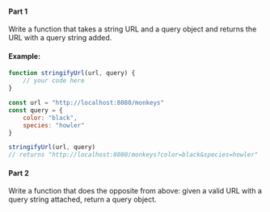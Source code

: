 #### Part 1
Write a function that takes a string URL and a query object and returns the URL with a query string added.

#### Example:
```js
function stringifyUrl(url, query) {
    // your code here
}

const url = "http://localhost:8080/monkeys"
const query = {
    color: "black",
    species: "howler"
}

stringifyUrl(url, query)
// returns "http://localhost:8080/monkeys?color=black&species=howler"
```

#### Part 2
Write a function that does the opposite from above: given a valid URL with a query string attached, return a query object.
